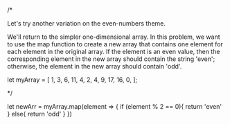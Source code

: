 /*


Let's try another variation on the even-numbers theme.

We'll return to the simpler one-dimensional array. In this problem, we want to use the map function to create a new array that contains one element for each element in the original array. If the element is an even value, then the corresponding element in the new array should contain the string 'even'; otherwise, the element in the new array should contain 'odd'.


let myArray = [
  1, 3, 6, 11,
  4, 2, 4, 9,
  17, 16, 0,
];


*/

let newArr = myArray.map(element => {
  if (element % 2 == 0){
    return 'even' 
  } else{
    return 'odd'
  }
})
